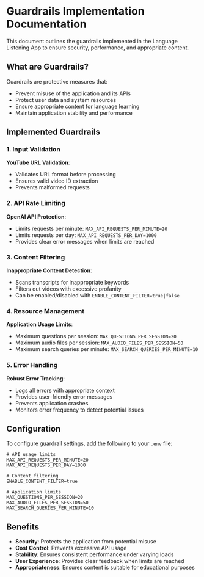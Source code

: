 # Guardrails Implementation Documentation

This document outlines the guardrails implemented in the Language Listening App to ensure security, performance, and appropriate content.

## What are Guardrails?

Guardrails are protective measures that:
- Prevent misuse of the application and its APIs
- Protect user data and system resources
- Ensure appropriate content for language learning
- Maintain application stability and performance

## Implemented Guardrails

### 1. Input Validation

**YouTube URL Validation**:
- Validates URL format before processing
- Ensures valid video ID extraction
- Prevents malformed requests

### 2. API Rate Limiting

**OpenAI API Protection**:
- Limits requests per minute: `MAX_API_REQUESTS_PER_MINUTE=20`
- Limits requests per day: `MAX_API_REQUESTS_PER_DAY=1000`
- Provides clear error messages when limits are reached

### 3. Content Filtering

**Inappropriate Content Detection**:
- Scans transcripts for inappropriate keywords
- Filters out videos with excessive profanity
- Can be enabled/disabled with `ENABLE_CONTENT_FILTER=true|false`

### 4. Resource Management

**Application Usage Limits**:
- Maximum questions per session: `MAX_QUESTIONS_PER_SESSION=20`
- Maximum audio files per session: `MAX_AUDIO_FILES_PER_SESSION=50`
- Maximum search queries per minute: `MAX_SEARCH_QUERIES_PER_MINUTE=10`

### 5. Error Handling

**Robust Error Tracking**:
- Logs all errors with appropriate context
- Provides user-friendly error messages
- Prevents application crashes
- Monitors error frequency to detect potential issues

## Configuration

To configure guardrail settings, add the following to your `.env` file:

```
# API usage limits
MAX_API_REQUESTS_PER_MINUTE=20
MAX_API_REQUESTS_PER_DAY=1000

# Content filtering
ENABLE_CONTENT_FILTER=true

# Application limits
MAX_QUESTIONS_PER_SESSION=20
MAX_AUDIO_FILES_PER_SESSION=50
MAX_SEARCH_QUERIES_PER_MINUTE=10
```

## Benefits

- **Security**: Protects the application from potential misuse
- **Cost Control**: Prevents excessive API usage
- **Stability**: Ensures consistent performance under varying loads
- **User Experience**: Provides clear feedback when limits are reached
- **Appropriateness**: Ensures content is suitable for educational purposes 